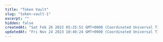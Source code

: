 ```yaml
---
title: "Token Vault"
slug: "token-vault-1"
excerpt: ""
hidden: false
createdAt: "Sat Feb 26 2022 05:25:51 GMT+0000 (Coordinated Universal Time)"
updatedAt: "Fri Nov 24 2023 10:40:24 GMT+0000 (Coordinated Universal Time)"
---
```

